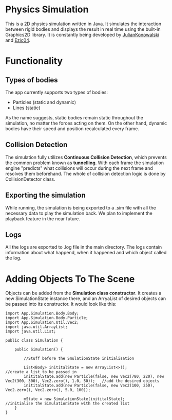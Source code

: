 # Physics Simulation
This is a 2D physics simulation written in Java. It simulates the interaction between rigid bodies and displays the result in real time using the built-in Graphics2D library. It is constantly being developed by [JulianKonowalski](https://github.com/JulianKonowalski) and [Ezic04](https://github.com/Ezic04).

# Functionality

## Types of bodies
The app currently supports two types of bodies:
* Particles (static and dynamic)
* Lines (static)

As the name suggests, static bodies remain static throughout the simulation, no matter the forces acting on them. On the other hand, dynamic bodies have their speed and position recalculated every frame.

## Collision Detection
The simulation fully utilizes **Continuous Collision Detection**, which prevents the common problem known as **tunnelling**. With each frame the simulation engine "predicts" what collisions will occur during the next frame and resolves them beforehand. The whole of collision detection logic is done by CollisionDetector class.

## Exporting the simulation
While running, the simulation is being exported to a .sim file with all the necessary data to play the simulation back. We plan to implement the playback feature in the near future.

## Logs
All the logs are exported to .log file in the main directory. The logs contain information about what happend, when it happened and which object called the log.

# Adding Objects To The Scene
Objects can be added from the **Simulation class constructor**. It creates a new SimulationState instance there, and an ArryaList of desired objects can be passed into its constructor. It would look like this:
```
import App.Simulation.Body.Body;
import App.Simulation.Body.Particle;
import App.Simulation.Util.Vec2;
import java.util.ArrayList;
import java.util.List;

public class Simulation {

    public Simulation() {

        //Stuff before the SmulationState initialisation

        List<Body> inititalState = new ArrayList<>();                                                           //create a list to be passed in
        inititalState.add(new Particle(false, new Vec2(780, 220), new Vec2(300, 300), Vec2.zero(), 1.0, 50));   //add the desired objects
        inititalState.add(new Particle(false, new Vec2(100, 250), Vec2.zero(), Vec2.zero(), 5.0, 100));

        mState = new SimulationState(inititalState);                                                            //initialise the SimulationState with the created list
    }
}
``` 
